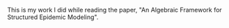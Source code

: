 This is my work I did while reading the paper, "An Algebraic Framework for Structured Epidemic Modeling".
